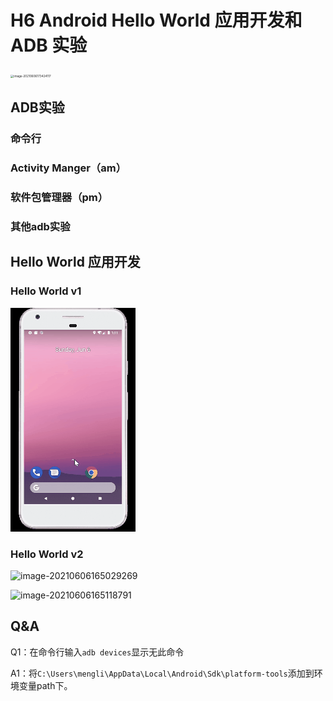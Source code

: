 # H6 Android Hello World 应用开发和 ADB 实验

<img src="C:\Users\mengli\AppData\Roaming\Typora\typora-user-images\image-20210606173424117.png" alt="image-20210606173424117" style="zoom: 33%;" />

## ADB实验

### 命令行

### Activity Manger（am）

### 软件包管理器（pm）

### 其他adb实验



## Hello World 应用开发

### Hello World v1

![](img/HelloWorldV1.gif)

### Hello World v2



![image-20210606165029269](C:\Users\mengli\AppData\Roaming\Typora\typora-user-images\image-20210606165029269.png)



![image-20210606165118791](C:\Users\mengli\AppData\Roaming\Typora\typora-user-images\image-20210606165118791.png)





## Q&A

Q1：在命令行输入`adb devices`显示无此命令

A1：将`C:\Users\mengli\AppData\Local\Android\Sdk\platform-tools`添加到环境变量path下。



